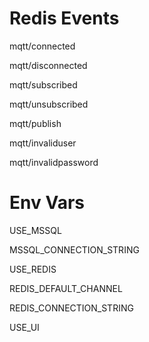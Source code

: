 # Redis Events 

mqtt/connected

mqtt/disconnected

mqtt/subscribed

mqtt/unsubscribed

mqtt/publish

mqtt/invaliduser

mqtt/invalidpassword

# Env Vars

USE_MSSQL

MSSQL_CONNECTION_STRING

USE_REDIS

REDIS_DEFAULT_CHANNEL

REDIS_CONNECTION_STRING

USE_UI